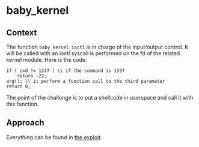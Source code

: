 # baby_kernel

## Context
The function `baby_kernel_ioctl` is in charge of the input/output control. It will be called with an ioctl syscall is performed on the fd of the related kernel module. 
Here is the code:
```{c}
if ( cmd != 1337 ) \\ if the command is 1337 
    return -22;
arg(); \\ it perform a function call to the third parameter
return 0;
```
The point of the challenge is to put a shellcode in userspace and call it with this function.

## Approach
Everything can be found in [the exploit](./exploit.c).
